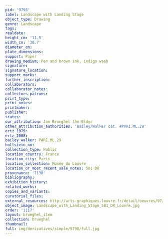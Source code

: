 ```yaml
---
pid: '9798'
label: Landscape with Landing Stage
object_type: Drawing
genre: Landscape
tags: 
realdate: 
height_cm: '11.5'
width_cm: '30.7'
diameter_cm: 
plate_dimensions: 
support: Paper
drawing_medium: Pen and brown ink, indigo wash
signature: 
signature_location: 
support_marks: 
further_inscription: 
collaborators: 
collaborator_notes: 
collectors_patrons: 
print_type: 
print_notes: 
printmaker: 
publisher: 
states: 
our_attribution: Jan Brueghel the Elder
other_attribution_authorities: 'Bailey/Walker cat. #PARI.ML.29'
ertz_1979: 
ertz_2008: 
bailey_walker: PARI.ML.29
hollstein_no: 
collection_type: Public
location_country: France
location_city: Paris
location_collection: Musée du Louvre
location_or_most_recent_sale_notes: 581 DR
provenance: '7130'
bibliography: 
exhibition_history: 
related_works: 
copies_and_variants: 
curatorial_files: 
external_resources: http://arts-graphiques.louvre.fr/detail/oeuvres/97/537433-Paysage-et-marine
object_image: Landscape_with_Landing_Stage_581_DR_Louvre.jpg
order: '1117'
layout: brueghel_item
collection: brueghel
thumbnail: 
full: img/derivatives/simple/9798/full.jpg
---
```

